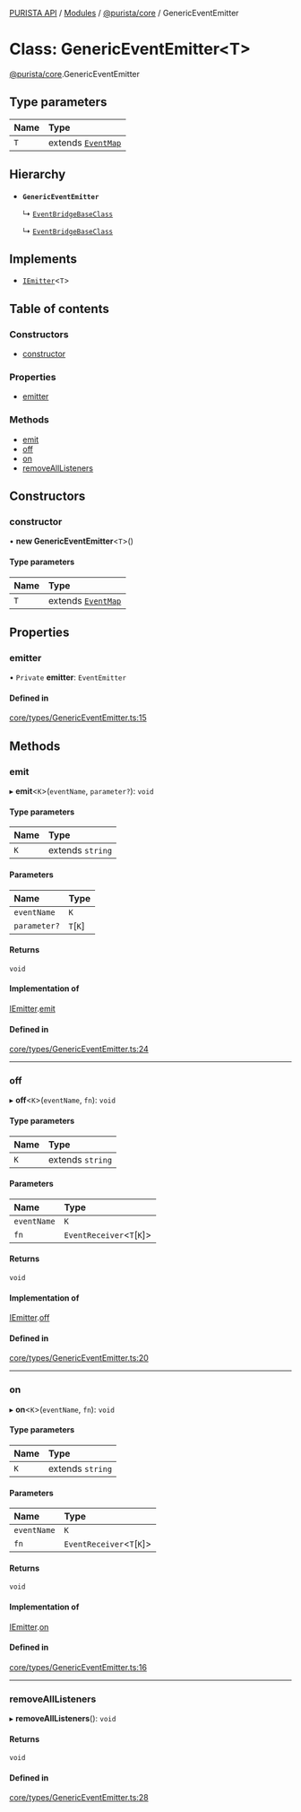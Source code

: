 [PURISTA API](../README.md) / [Modules](../modules.md) / [@purista/core](../modules/purista_core.md) / GenericEventEmitter

# Class: GenericEventEmitter<T\>

[@purista/core](../modules/purista_core.md).GenericEventEmitter

## Type parameters

| Name | Type |
| :------ | :------ |
| `T` | extends [`EventMap`](../modules/purista_core.md#eventmap) |

## Hierarchy

- **`GenericEventEmitter`**

  ↳ [`EventBridgeBaseClass`](purista_core.EventBridgeBaseClass.md)

  ↳ [`EventBridgeBaseClass`](purista_core.EventBridgeBaseClass.md)

## Implements

- [`IEmitter`](../interfaces/purista_core.IEmitter.md)<`T`\>

## Table of contents

### Constructors

- [constructor](purista_core.GenericEventEmitter.md#constructor)

### Properties

- [emitter](purista_core.GenericEventEmitter.md#emitter)

### Methods

- [emit](purista_core.GenericEventEmitter.md#emit)
- [off](purista_core.GenericEventEmitter.md#off)
- [on](purista_core.GenericEventEmitter.md#on)
- [removeAllListeners](purista_core.GenericEventEmitter.md#removealllisteners)

## Constructors

### constructor

• **new GenericEventEmitter**<`T`\>()

#### Type parameters

| Name | Type |
| :------ | :------ |
| `T` | extends [`EventMap`](../modules/purista_core.md#eventmap) |

## Properties

### emitter

• `Private` **emitter**: `EventEmitter`

#### Defined in

[core/types/GenericEventEmitter.ts:15](https://github.com/sebastianwessel/purista/blob/master/packages/core/src/core/types/GenericEventEmitter.ts#L15)

## Methods

### emit

▸ **emit**<`K`\>(`eventName`, `parameter?`): `void`

#### Type parameters

| Name | Type |
| :------ | :------ |
| `K` | extends `string` |

#### Parameters

| Name | Type |
| :------ | :------ |
| `eventName` | `K` |
| `parameter?` | `T`[`K`] |

#### Returns

`void`

#### Implementation of

[IEmitter](../interfaces/purista_core.IEmitter.md).[emit](../interfaces/purista_core.IEmitter.md#emit)

#### Defined in

[core/types/GenericEventEmitter.ts:24](https://github.com/sebastianwessel/purista/blob/master/packages/core/src/core/types/GenericEventEmitter.ts#L24)

___

### off

▸ **off**<`K`\>(`eventName`, `fn`): `void`

#### Type parameters

| Name | Type |
| :------ | :------ |
| `K` | extends `string` |

#### Parameters

| Name | Type |
| :------ | :------ |
| `eventName` | `K` |
| `fn` | `EventReceiver`<`T`[`K`]\> |

#### Returns

`void`

#### Implementation of

[IEmitter](../interfaces/purista_core.IEmitter.md).[off](../interfaces/purista_core.IEmitter.md#off)

#### Defined in

[core/types/GenericEventEmitter.ts:20](https://github.com/sebastianwessel/purista/blob/master/packages/core/src/core/types/GenericEventEmitter.ts#L20)

___

### on

▸ **on**<`K`\>(`eventName`, `fn`): `void`

#### Type parameters

| Name | Type |
| :------ | :------ |
| `K` | extends `string` |

#### Parameters

| Name | Type |
| :------ | :------ |
| `eventName` | `K` |
| `fn` | `EventReceiver`<`T`[`K`]\> |

#### Returns

`void`

#### Implementation of

[IEmitter](../interfaces/purista_core.IEmitter.md).[on](../interfaces/purista_core.IEmitter.md#on)

#### Defined in

[core/types/GenericEventEmitter.ts:16](https://github.com/sebastianwessel/purista/blob/master/packages/core/src/core/types/GenericEventEmitter.ts#L16)

___

### removeAllListeners

▸ **removeAllListeners**(): `void`

#### Returns

`void`

#### Defined in

[core/types/GenericEventEmitter.ts:28](https://github.com/sebastianwessel/purista/blob/master/packages/core/src/core/types/GenericEventEmitter.ts#L28)
